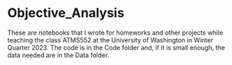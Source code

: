 # Objective_Analysis
These are notebooks that I wrote for homeworks and other projects while teaching the class ATMS552 at the University of Washington in Winter Quarter 2023.
The code is in the Code folder and, if it is small enough, the data needed are in the Data folder.
